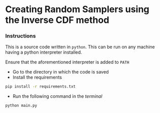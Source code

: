 # Creating Random Samplers using the Inverse CDF method

### Instructions
This is a source code written in `python`. This can be run on any machine having a python interpreter installed. 

Ensure that the aforementioned interpreter is added to `PATH`

- Go to the directory in which the code is saved 
- Install the requirements
```bash 
pip install -r requirements.txt
```
- Run the following command in the *terminal* 
```bash
python main.py
```
